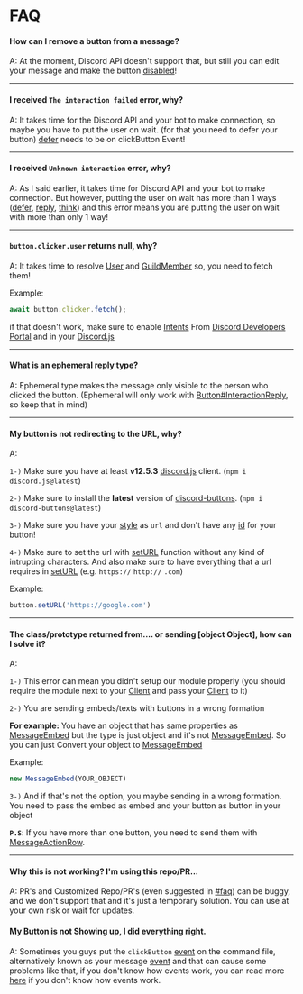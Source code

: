 # FAQ

#### How can I remove a button from a message?

A: At the moment, Discord API doesn't support that, but still you can edit your message and make the button [disabled](/d/classes/messagebutton.html#setdisabled-boolean)!

<hr>

#### I received `The interaction failed` error, why?

A: It takes time for the Discord API and your bot to make connection, so maybe you have to put the user on wait. (for that you need to defer your button)
[defer](/d/managers/interactionreply.html#defer-ephemeral) needs to be on clickButton Event!

<hr>

#### I received `Unknown interaction` error, why?

A: As I said earlier, it takes time for Discord API and your bot to make connection. But however, putting the user on wait has more than 1 ways ([defer](/d/classes/buttoninteraction.html#defer-ephemeral), [reply](/d/managers/interactionreply.html#send-content-options), [think](/d/managers/interactionreply.html#think-ephemeral)) and this error means you are putting the user on wait with more than only 1 way!

<hr>

#### `button.clicker.user` returns null, why?

A: It takes time to resolve [User](https://discord.js.org/#/docs/main/stable/class/User) and [GuildMember](https://discord.js.org/#/docs/main/stable/class/GuildMember) so, you need to fetch them!

Example:
```js
await button.clicker.fetch();
```

if that doesn't work, make sure to enable [Intents](https://discord.com/developers/docs/topics/gateway#gateway-intents) From [Discord Developers Portal](https://discord.com/developers) and in your [Discord.js](https://discord.js.org/#/docs/main/stable/class/Intents)

<hr>

#### What is an ephemeral reply type?

A: Ephemeral type makes the message only visible to the person who clicked the button. (Ephemeral will only work with [Button#InteractionReply](/d/classes/buttoninteraction.html#reply), so keep that in mind)

<hr>

#### My button is not redirecting to the URL, why?

A:

`1-)` Make sure you have at least **v12.5.3** [discord.js](https://discord.js.org) client. (`npm i discord.js@latest`)

`2-)` Make sure to install the **latest** version of [discord-buttons](/). (`npm i discord-buttons@latest`)

`3-)` Make sure you have your [style](/d/classes/messagebutton.html#setstyle-style) as `url` and don't have any [id](/d/classes/messagebutton.html#setid-id) for your button!

`4-)` Make sure to set the url with [setURL](/d/classes/messagebutton.html#seturl-url) function without any kind of intrupting characters. And also make sure to have everything that a url requires in [setURL](/d/classes/messagebutton.html#seturl-url) (e.g. `https://` `http://` `.com`)

Example:
```js
button.setURL('https://google.com')
```

<hr>

#### The class/prototype returned from.... or sending [object Object], how can I solve it?

A: 

`1-)` This error can mean you didn't setup our module properly (you should require the module next to your [Client](https://discord.js.org/#/docs/main/stable/class/Client) and pass your [Client](https://discord.js.org/#/docs/main/stable/class/Client) to it)

`2-)` You are sending embeds/texts with buttons in a wrong formation

**For example:** You have an object that has same properties as [MessageEmbed](https://discord.js.org/#/docs/main/stable/class/MessageEmbed) but the type is just object and it's not [MessageEmbed](https://discord.js.org/#/docs/main/stable/class/MessageEmbed).
So you can just Convert your object to [MessageEmbed](https://discord.js.org/#/docs/main/stable/class/MessageEmbed)

Example:
```js
new MessageEmbed(YOUR_OBJECT)
```

`3-)` And if that's not the option, you maybe sending in a wrong formation.
You need to pass the embed as embed and your button as button in your object

**`P.S`**: If you have more than one button, you need to send them with [MessageActionRow](/d/classes/messageactionrow.html).

<hr>

#### Why this is not working? I'm using this repo/PR...

A: PR's and Customized Repo/PR's (even suggested in [#faq](https://discord.com/channels/748098690874474567/846758592706117702/850638180288954399)) can be buggy, and we don't support that and it's just a temporary solution.
You can use at your own risk or wait for updates.

#### My Button is not Showing up, I did everything right.

A: Sometimes you guys put the `clickButton` [event](https://nodejs.org/api/events.html) on the command file, alternatively known as your message [event](https://nodejs.org/api/events.html) and that can cause some problems like that,
if you don't know how events work, you can read more [here](https://www.w3schools.com/nodejs/nodejs_events.asp) if you don't know how events work.
